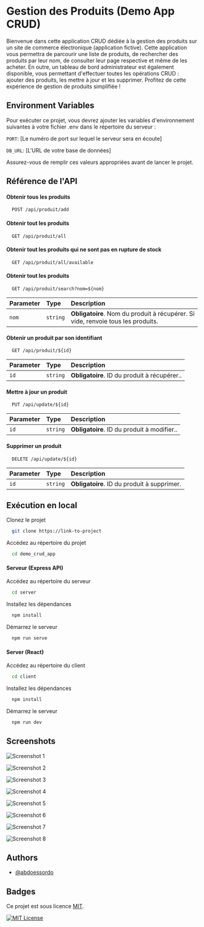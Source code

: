 # Gestion des Produits (Demo App CRUD)

Bienvenue dans cette application CRUD dédiée à la gestion des produits sur un site de commerce électronique (application fictive). Cette application vous permettra de parcourir une liste de produits, de rechercher des produits par leur nom, de consulter leur page respective et même de les acheter. En outre, un tableau de bord administrateur est également disponible, vous permettant d'effectuer toutes les opérations CRUD : ajouter des produits, les mettre à jour et les supprimer. Profitez de cette expérience de gestion de produits simplifiée !

## Environment Variables

Pour exécuter ce projet, vous devrez ajouter les variables d'environnement suivantes à votre fichier .env dans le répertoire du serveur :

`PORT`: [Le numéro de port sur lequel le serveur sera en écoute]

`DB_URL`: [L'URL de votre base de données]

Assurez-vous de remplir ces valeurs appropriées avant de lancer le projet.

## Référence de l'API

#### Obtenir tous les produits

```http
  POST /api/produit/add
```

#### Obtenir tout les produits

```http
  GET /api/produit/all
```

#### Obtenir tout les produits qui ne sont pas en rupture de stock

```http
  GET /api/produit/all/available
```

#### Obtenir tout les produits

```http
  GET /api/produit/search?nom=${nom}
```

| Parameter | Type     | Description                                                                      |
| :-------- | :------- | :------------------------------------------------------------------------------- |
| `nom`     | `string` | **Obligatoire**. Nom du produit à récupérer. Si vide, renvoie tous les produits. |

#### Obtenir un produit par son identifiant

```http
  GET /api/produit/${id}
```

| Parameter | Type     | Description                                  |
| :-------- | :------- | :------------------------------------------- |
| `id`      | `string` | **Obligatoire**. ID du produit à récupérer.. |

#### Mettre à jour un produit

```http
  PUT /api/update/${id}
```

| Parameter | Type     | Description                                 |
| :-------- | :------- | :------------------------------------------ |
| `id`      | `string` | **Obligatoire**. ID du produit à modifier.. |

#### Supprimer un produit

```http
  DELETE /api/update/${id}
```

| Parameter | Type     | Description                                 |
| :-------- | :------- | :------------------------------------------ |
| `id`      | `string` | **Obligatoire**. ID du produit à supprimer. |

## Exécution en local

Clonez le projet

```bash
  git clone https://link-to-project
```

Accédez au répertoire du projet

```bash
  cd demo_crud_app
```

#### Serveur (Express API)

Accédez au répertoire du serveur

```bash
  cd server
```

Installez les dépendances

```bash
  npm install
```

Démarrez le serveur

```bash
  npm run serve
```

#### Server (React)

Accédez au répertoire du client

```bash
  cd client
```

Installez les dépendances

```bash
  npm install
```

Démarrez le serveur

```bash
  npm run dev
```

## Screenshots

![Screenshot 1](https://abdoessordo.github.io/demo_crud_app/screenshots/1.png)

![Screenshot 2](https://abdoessordo.github.io/demo_crud_app/screenshots/2.png)

![Screenshot 3](https://abdoessordo.github.io/demo_crud_app/screenshots/3.png)

![Screenshot 4](https://abdoessordo.github.io/demo_crud_app/screenshots/4.png)

![Screenshot 5](https://abdoessordo.github.io/demo_crud_app/screenshots/5.png)

![Screenshot 6](https://abdoessordo.github.io/demo_crud_app/screenshots/6.png)

![Screenshot 7](https://abdoessordo.github.io/demo_crud_app/screenshots/7.png)

![Screenshot 8](https://abdoessordo.github.io/demo_crud_app/screenshots/8.png)

## Authors

- [@abdoessordo](https://www.github.com/abdoessordo)

## Badges

Ce projet est sous licence [MIT](https://github.com/abdoessordo/demo_crud_app/blob/main/LICENSE).

[![MIT License](https://img.shields.io/badge/License-MIT-green.svg)](https://github.com/abdoessordo/demo_crud_app/blob/main/LICENSE)
